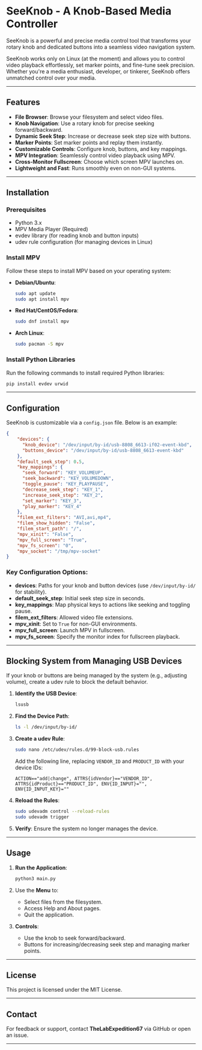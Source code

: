 # SeeKnob - A Knob-Based Media Controller

SeeKnob is a powerful and precise media control tool that transforms your rotary knob and dedicated buttons into a seamless video navigation system.

SeeKnob works only on Linux (at the moment) and allows you to control video playback effortlessly, set marker points, and fine-tune seek precision. Whether you're a media enthusiast, developer, or tinkerer, SeeKnob offers unmatched control over your media.

---

## Features

- **File Browser**: Browse your filesystem and select video files.
- **Knob Navigation**: Use a rotary knob for precise seeking forward/backward.
- **Dynamic Seek Step**: Increase or decrease seek step size with buttons.
- **Marker Points**: Set marker points and replay them instantly.
- **Customizable Controls**: Configure knob, buttons, and key mappings.
- **MPV Integration**: Seamlessly control video playback using MPV.
- **Cross-Monitor Fullscreen**: Choose which screen MPV launches on.
- **Lightweight and Fast**: Runs smoothly even on non-GUI systems.

---

## Installation

### Prerequisites
- Python 3.x
- MPV Media Player (Required)
- evdev library (for reading knob and button inputs)
- udev rule configuration (for managing devices in Linux)

### Install MPV

Follow these steps to install MPV based on your operating system:

- **Debian/Ubuntu**:
  ```bash
  sudo apt update
  sudo apt install mpv
  ```
- **Red Hat/CentOS/Fedora**:
  ```bash
  sudo dnf install mpv
  ```
- **Arch Linux**:
  ```bash
  sudo pacman -S mpv
  ```

### Install Python Libraries

Run the following commands to install required Python libraries:

```bash
pip install evdev urwid
```

---

## Configuration

SeeKnob is customizable via a `config.json` file. Below is an example:

```json
{
    "devices": {
      "knob_device": "/dev/input/by-id/usb-8808_6613-if02-event-kbd",
      "buttons_device": "/dev/input/by-id/usb-8808_6613-event-kbd"
    },
    "default_seek_step": 0.5,
    "key_mappings": {
      "seek_forward": "KEY_VOLUMEUP",
      "seek_backward": "KEY_VOLUMEDOWN",
      "toggle_pause": "KEY_PLAYPAUSE",
      "decrease_seek_step": "KEY_1",
      "increase_seek_step": "KEY_2",
      "set_marker": "KEY_3",
      "play_marker": "KEY_4"
    },
    "filem_ext_filters": "AVI,avi,mp4",
    "filem_show_hidden": "False",
    "filem_start_path": "/",
    "mpv_xinit": "False",
    "mpv_full_screen": "True",
    "mpv_fs_screen": "0",
    "mpv_socket": "/tmp/mpv-socket"
}
```

### Key Configuration Options:

- **devices**: Paths for your knob and button devices (use `/dev/input/by-id/` for stability).
- **default_seek_step**: Initial seek step size in seconds.
- **key_mappings**: Map physical keys to actions like seeking and toggling pause.
- **filem_ext_filters**: Allowed video file extensions.
- **mpv_xinit**: Set to `True` for non-GUI environments.
- **mpv_full_screen**: Launch MPV in fullscreen.
- **mpv_fs_screen**: Specify the monitor index for fullscreen playback.

---

## Blocking System from Managing USB Devices

If your knob or buttons are being managed by the system (e.g., adjusting volume), create a udev rule to block the default behavior.

1. **Identify the USB Device**:
   ```bash
   lsusb
   ```

2. **Find the Device Path**:
   ```bash
   ls -l /dev/input/by-id/
   ```

3. **Create a udev Rule**:
   ```bash
   sudo nano /etc/udev/rules.d/99-block-usb.rules
   ```

   Add the following line, replacing `VENDOR_ID` and `PRODUCT_ID` with your device IDs:
   ```
   ACTION=="add|change", ATTRS{idVendor}=="VENDOR_ID", ATTRS{idProduct}=="PRODUCT_ID", ENV{ID_INPUT}="", ENV{ID_INPUT_KEY}=""
   ```

4. **Reload the Rules**:
   ```bash
   sudo udevadm control --reload-rules
   sudo udevadm trigger
   ```

5. **Verify**: Ensure the system no longer manages the device.

---

## Usage

1. **Run the Application**:
   ```bash
   python3 main.py
   ```
2. Use the **Menu** to:
   - Select files from the filesystem.
   - Access Help and About pages.
   - Quit the application.

3. **Controls**:
   - Use the knob to seek forward/backward.
   - Buttons for increasing/decreasing seek step and managing marker points.

---

## License

This project is licensed under the MIT License.

---

## Contact

For feedback or support, contact **TheLabExpedition67** via GitHub or open an issue.

---